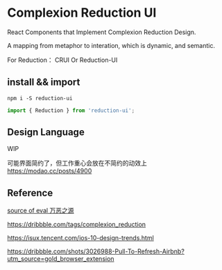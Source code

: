 # Complexion Reduction UI
React Components that Implement Complexion Reduction Design.  
  
A mapping from metaphor to interation, which is dynamic, and semantic.
  
For Reduction： CRUI Or Reduction-UI

## install && import

```shell
npm i -S reduction-ui
```

```javascript
import { Reduction } from 'reduction-ui';
```

## Design Language

WIP
  
可能界面简约了，但工作重心会放在不简约的动效上 https://modao.cc/posts/4900

## Reference

[source of eval 万恶之源](https://medium.com/swarm-nyc/complexion-reduction-a-new-trend-in-mobile-design-cef033a0b978#.6zmhrzkya)

https://dribbble.com/tags/complexion_reduction

https://isux.tencent.com/ios-10-design-trends.html

https://dribbble.com/shots/3026988-Pull-To-Refresh-Airbnb?utm_source=gold_browser_extension
